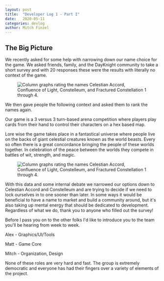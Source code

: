 ```yaml
---
layout: post
title:  "Developer Log 1 - Part I"
date:   2020-05-11
categories: devlog
author: Mitch Finzel
---
```


## The Big Picture

We recently asked for some help
with narrowing down our name choice for the game.
We asked friends, family, and the DayKnight community
to take a short survey and with 20 responses
these were the results<!--end_excerpt--> with literally no context of the game.

<figure>
    <img
        src="{{site.baseurl}}/assets/images/2020-05-11-developer-log-1/Screenshot_4.png"
        alt="Column graphs rating the names Celestian Accord, Confluence of Light, Constelleum, and Fractured Constellation 1 through 4."
        longdesc="{{site.baseurl}}/assets/long_descriptions/uninformed_name_survey.md"
    >
</figure>

We then gave people the following context and asked them to rank the names again.

Our game is a 3 versus 3 turn-based arena competition where players play cards from their hand to control their characters on a hex based map.

Lore wise the game takes place in a fantastical universe where people live on the backs of giant celestial creatures known as the world beasts. Every so often there is a great concordance bringing the people of these worlds together. In celebration of the peace between the worlds they compete in battles of wit, strength, and magic.

<figure>
    <img
        src="{{site.baseurl}}/assets/images/2020-05-11-developer-log-1/Screenshot_3.png"
        alt="Column graphs rating the names Celestian Accord, Confluence of Light, Constelleum, and Fractured Constellation 1 through 4."
        longdesc="{{site.baseurl}}/assets/long_descriptions/informed_name_survey.md"
    >
</figure>

With this data and some internal debate we narrowed our options down to Celestian Accord and Constelleum and are trying to decide if we need to lock ourselves in to one sooner than later. In some ways it would be beneficial to have a name to market and build a community around, but it's also taking up mental energy that should be dedicated to development. Regardless of what we do, thank you to anyone who filled out the survey!

Before I pass you on to the other folks I'd like to introduce you to the team you'll be hearing from week to week.

Alex - Graphics/UI/Tools

Matt - Game Core

Mitch - Organization, Design

None of these roles are very hard and fast. The group is extremely democratic and everyone has had their fingers over a variety of elements of the project.